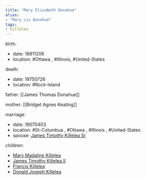 ```yaml
---
title: "Mary Elizabeth Donahue"
alias:
- "Mary Liz Donahue"
tags:
- killelea
---
```


birth:
  - date: 18811206
  - location: #Ottawa , #Illinois, #United-States 

death:
  - date: 19750726
  - location: #Rock-Island

father: [[James Thomas Donahue]]

mother: [[Bridget Agnes Keating]]

marriage:
  - date: 19070403
  - location: #St-Columbua , #Ottawa , #Illinois , #United-States 
  - spouse: [James Timothy Killelea Sr](James%20Timothy%20Killelea%20Sr.md)

children:
  - [Mary Madaline Killelea](Mary%20Madaline%20Killelea.md)
  - [James Timothy Killelea II](James%20Timothy%20Killelea%20II.md)
  - [Francis Killelea](Francis%20Killelea.md)
  - [Donald Joseph Killelea](Donald%20Joseph%20Killelea.md)
